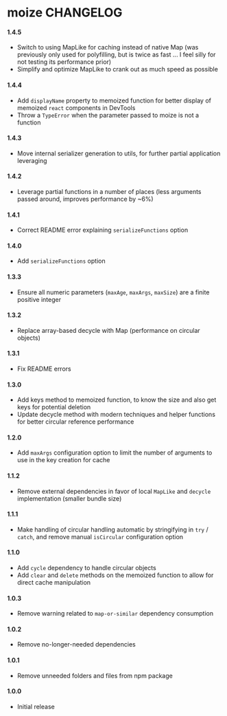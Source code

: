 # moize CHANGELOG

#### 1.4.5
* Switch to using MapLike for caching instead of native Map (was previously only used for polyfilling, but is twice as fast ... I feel silly for not testing its performance prior)
* Simplify and optimize MapLike to crank out as much speed as possible

#### 1.4.4
* Add `displayName` property to memoized function for better display of memoized `react` components in DevTools
* Throw a `TypeError` when the parameter passed to moize is not a function

#### 1.4.3
* Move internal serializer generation to utils, for further partial application leveraging

#### 1.4.2
* Leverage partial functions in a number of places (less arguments passed around, improves performance by ~6%)

#### 1.4.1
* Correct README error explaining `serializeFunctions` option

#### 1.4.0
* Add `serializeFunctions` option

#### 1.3.3
* Ensure all numeric parameters (`maxAge`, `maxArgs`, `maxSize`) are a finite positive integer

#### 1.3.2
* Replace array-based decycle with Map (performance on circular objects)

#### 1.3.1
* Fix README errors

#### 1.3.0
* Add keys method to memoized function, to know the size and also get keys for potential deletion
* Update decycle method with modern techniques and helper functions for better circular reference performance

#### 1.2.0
* Add `maxArgs` configuration option to limit the number of arguments to use in the key creation for cache

#### 1.1.2
* Remove external dependencies in favor of local `MapLike` and `decycle` implementation (smaller bundle size)

#### 1.1.1
* Make handling of circular handling automatic by stringifying in `try` / `catch`, and remove manual `isCircular` configuration option

#### 1.1.0
* Add `cycle` dependency to handle circular objects
* Add `clear` and `delete` methods on the memoized function to allow for direct cache manipulation

#### 1.0.3
* Remove warning related to `map-or-similar` dependency consumption

#### 1.0.2
* Remove no-longer-needed dependencies

#### 1.0.1
* Remove unneeded folders and files from npm package

#### 1.0.0
* Initial release
